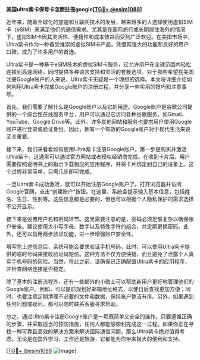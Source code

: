 **美国ultra紫卡保号卡怎麽註冊google[[TG💪+ @esim1088](https://t.me/s/esim1088)]**

近年来，随着全球化的加速和互联网技术的发展，越来越多的人选择使用虚拟SIM卡（eSIM）来满足他们的通信需求。尤其是在国际旅行或长期居住海外的情况下，虚拟SIM卡因其灵活性、便捷性和成本效益而受到广泛欢迎。在美国市场中，Ultra紫卡作为一种备受推崇的虚拟SIM卡产品，凭借其强大的功能和良好的用户口碑，成为了许多用户的首选。

Ultra紫卡是一种基于eSIM技术的虚拟SIM卡服务，它允许用户在全球范围内轻松连接到高速网络，同时提供多种语言支持和灵活的套餐选项。对于那些希望在美国注册Google账户的人来说，Ultra紫卡无疑是一个理想的选择。本文将详细介绍如何利用Ultra紫卡完成Google账户的注册过程，并分享一些实用的技巧和注意事项。

首先，我们需要了解什么是Google账户以及它的用途。Google账户是谷歌公司提供的一个综合性在线服务平台，用户可以通过它访问各种谷歌服务，如Gmail、YouTube、Google Drive等。此外，许多其他网站和服务也要求用户使用Google账户进行登录或验证身份。因此，拥有一个有效的Google账户对于现代生活来说至关重要。

接下来，我们来看看如何使用Ultra紫卡注册Google账户。第一步是购买并激活Ultra紫卡。这通常可以通过官方网站或者授权经销商完成。在收到卡片后，用户需要按照说明书上的指示下载相应的应用程序，并将卡片绑定到自己的设备上。这个过程非常简单，只需几步即可完成。

一旦Ultra紫卡成功激活，就可以开始注册Google账户了。打开浏览器并访问Google官网，点击“创建账户”按钮。在这里，系统会提示输入基本信息，包括姓名、生日、性别等。这些信息都是必要的，但也可以根据个人隐私保护的需求选择不公开显示。

接下来是设置用户名和密码环节。这里需要注意的是，密码必须足够复杂以确保账户安全。建议使用大小写字母、数字以及特殊字符的组合，并定期更换密码。此外，还可以启用两步验证功能，进一步增强账户安全性。

填写完上述信息后，系统可能会要求验证手机号码。此时，可以使用Ultra紫卡提供的临时号码来接收验证码短信。这种方法不仅方便快捷，而且避免了泄露个人真实手机号码的风险。当然，在此之前，请确保已正确配置Ultra紫卡的应用程序，并检查网络连接是否稳定。

除了基本的注册流程外，还有一些额外的小贴士可以帮助新用户更好地管理他们的Google账户。例如，可以提前规划好邮箱地址格式，以便日后查找更加方便；同时，也要注意定期清理不必要的文件和数据，保持账户整洁有序。另外，如果遇到任何问题或疑问，都可以随时联系客服寻求帮助。

总之，通过Ultra紫卡注册Google账户是一项既简单又安全的操作。只要遵循正确的步骤，并采取适当的预防措施，任何人都能够顺利完成这一过程。如果你正在寻找一种可靠且高效的解决方案来解决国际通信问题，那么Ultra紫卡绝对值得考虑。无论是在国外学习、工作还是旅游，它都能为你带来极大的便利和支持。

[[TG💪+ @esim1088](https://t.me/s/esim1088) ![Image](https://i.postimg.cc/4NQfJmqS/Snipaste-2025-05-13-00-14-12.png)]